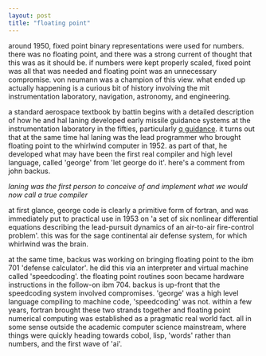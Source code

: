 ```yaml
---
layout: post
title: "floating point"
---
```


around 1950, fixed point binary representations were used for numbers. there was no floating point, and there was a strong current of thought that this was as it should be. if numbers were kept properly scaled, fixed point was all that was needed and floating point was an unnecessary compromise. von neumann was a champion of this view. what ended up actually happening is a curious bit of history involving the mit instrumentation laboratory, navigation, astronomy, and engineering.

a standard aerospace textbook by battin begins with a detailed description of how he and hal laning developed early missile guidance systems at the instrumentation laboratory in the fifties, particularly [q guidance](https://en.wikipedia.org/wiki/Q-guidance).
it turns out that at the same time hal laning was the lead programmer who brought floating point to the whirlwind computer in 1952. as part of that, he developed what may have been the first real compiler and high level language, called 'george' from 'let george do it'. here's a comment from john backus.

_laning was the first person to conceive of and implement what we would now call a true compiler_

at first glance, george code is clearly a primitive form of fortran, and was immediately put to practical use in 1953 on 'a set of six nonlinear differential equations describing the lead-pursuit dynamics of an air-to-air fire-control problem'. this was for the sage continental air defense system, for which whirlwind was the brain.

at the same time, backus was working on bringing floating point to the ibm 701 'defense calculator'. he did this via an interpreter and virtual machine called 'speedcoding'. the floating point routines soon became hardware instructions in the follow-on ibm 704. backus is up-front that the speedcoding system involved compromises. 'george' was a high level language compiling to machine code, 'speedcoding' was not. within a few years, fortran brought these two strands together and floating point numerical computing was established as a pragmatic real world fact. all in some sense outside the academic computer science mainstream, where things were quickly heading towards cobol, lisp, 'words' rather than numbers, and the first wave of 'ai'.
